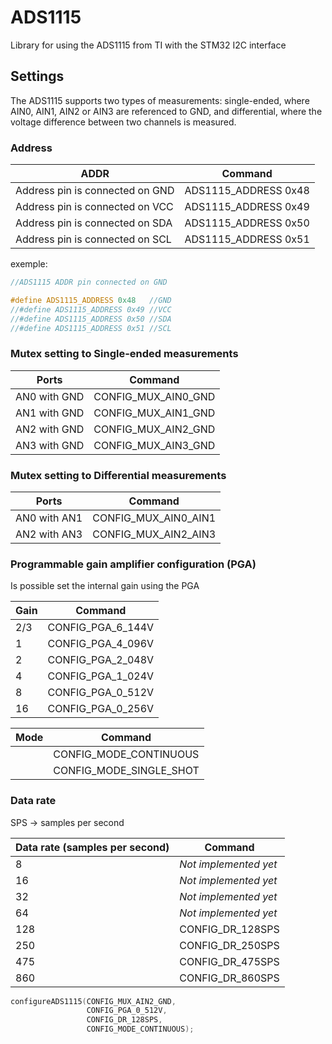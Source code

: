 # ADS1115

Library for using the ADS1115 from TI with the STM32 I2C interface


## Settings

The ADS1115 supports two types of measurements: single-ended,
where AIN0, AIN1, AIN2 or AIN3 are referenced to GND, 
and differential, where the voltage difference between two channels is measured. 

### Address

| ADDR | Command |
| -- | -- |
| Address pin is connected on GND | ADS1115_ADDRESS 0x48 |
| Address pin is connected on VCC | ADS1115_ADDRESS 0x49 |
| Address pin is connected on SDA | ADS1115_ADDRESS 0x50 |
| Address pin is connected on SCL | ADS1115_ADDRESS 0x51 |

exemple:

```C 
//ADS1115 ADDR pin connected on GND

#define ADS1115_ADDRESS 0x48   //GND
//#define ADS1115_ADDRESS 0x49 //VCC
//#define ADS1115_ADDRESS 0x50 //SDA
//#define ADS1115_ADDRESS 0x51 //SCL
```

### Mutex setting to Single-ended measurements

| Ports        | Command             |
| ------------ | ------------------- |
| AN0 with GND | CONFIG_MUX_AIN0_GND | 
| AN1 with GND | CONFIG_MUX_AIN1_GND |
| AN2 with GND | CONFIG_MUX_AIN2_GND |
| AN3 with GND | CONFIG_MUX_AIN3_GND |

### Mutex setting to Differential measurements

| Ports        | Command             |
| ------------ | ------------------- |
| AN0 with AN1 | CONFIG_MUX_AIN0_AIN1|
| AN2 with AN3 | CONFIG_MUX_AIN2_AIN3|

### Programmable gain amplifier configuration (PGA)

Is possible set the internal gain using the PGA

| Gain         | Command           |
| ------------ | ----------------- |
| 2/3          | CONFIG_PGA_6_144V |                
| 1            | CONFIG_PGA_4_096V |               
| 2            | CONFIG_PGA_2_048V |               
| 4            | CONFIG_PGA_1_024V |               
| 8            | CONFIG_PGA_0_512V |               
| 16           | CONFIG_PGA_0_256V | 

| Mode |  Command |
| - | - |
|   | CONFIG_MODE_CONTINUOUS  |
|   | CONFIG_MODE_SINGLE_SHOT |

### Data rate
SPS -> samples per second

| Data rate (samples per second) | Command |
| --- | -------------------- |
| 8   | *Not implemented yet*|
| 16  | *Not implemented yet*|
| 32  | *Not implemented yet*|
| 64  | *Not implemented yet*|
| 128 | CONFIG_DR_128SPS |
| 250 | CONFIG_DR_250SPS |
| 475 | CONFIG_DR_475SPS |
| 860 | CONFIG_DR_860SPS |

```C
configureADS1115(CONFIG_MUX_AIN2_GND,
                 CONFIG_PGA_0_512V,
                 CONFIG_DR_128SPS,
                 CONFIG_MODE_CONTINUOUS);
```